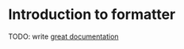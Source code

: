# Introduction to formatter

TODO: write [great documentation](http://jacobian.org/writing/great-documentation/what-to-write/)

